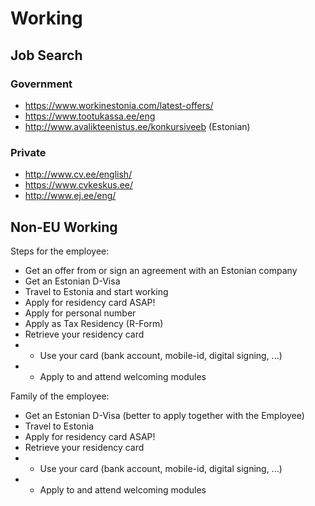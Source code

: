 # Working

## Job Search

### Government
* https://www.workinestonia.com/latest-offers/
* https://www.tootukassa.ee/eng
* http://www.avalikteenistus.ee/konkursiveeb (Estonian)

### Private
* http://www.cv.ee/english/
* https://www.cvkeskus.ee/
* http://www.ej.ee/eng/


## Non-EU Working

Steps for the employee:

* Get an offer from or sign an agreement with an Estonian company
* Get an Estonian D-Visa
* Travel to Estonia and start working
* Apply for residency card ASAP!
* Apply for personal number
* Apply as Tax Residency (R-Form)
* Retrieve your residency card
 * * Use your card (bank account, mobile-id, digital signing, ...)
 * * Apply to and attend welcoming modules

Family of the employee:

* Get an Estonian D-Visa (better to apply together with the Employee)
* Travel to Estonia
* Apply for residency card ASAP!
* Retrieve your residency card
 * * Use your card (bank account, mobile-id, digital signing, ...)
 * * Apply to and attend welcoming modules
